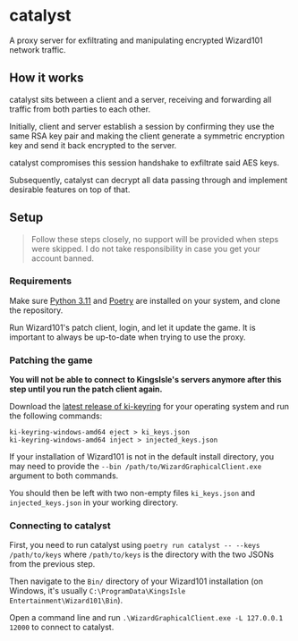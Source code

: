 # catalyst

A proxy server for exfiltrating and manipulating encrypted Wizard101
network traffic.

## How it works

catalyst sits between a client and a server, receiving and forwarding
all traffic from both parties to each other.

Initially, client and server establish a session by confirming they
use the same RSA key pair and making the client generate a symmetric
encryption key and send it back encrypted to the server.

catalyst compromises this session handshake to exfiltrate said AES keys.

Subsequently, catalyst can decrypt all data passing through and implement
desirable features on top of that.

## Setup

> Follow these steps closely, no support will be provided when steps were
> skipped. I do not take responsibility in case you get your account banned.

### Requirements

Make sure [Python 3.11](https://www.python.org) and [Poetry](https://python-poetry.org)
are installed on your system, and clone the repository.

Run Wizard101's patch client, login, and let it update the game. It is
important to always be up-to-date when trying to use the proxy.

### Patching the game

**You will not be able to connect to KingsIsle's servers anymore after this step until you run the patch client again.**

Download the [latest release of ki-keyring](https://github.com/cedws/ki-keyring/releases)
for your operating system and run the following commands:

```
ki-keyring-windows-amd64 eject > ki_keys.json
ki-keyring-windows-amd64 inject > injected_keys.json
```

If your installation of Wizard101 is not in the default install directory,
you may need to provide the `--bin /path/to/WizardGraphicalClient.exe`
argument to both commands.

You should then be left with two non-empty files `ki_keys.json` and
`injected_keys.json` in your working directory.

### Connecting to catalyst

First, you need to run catalyst using `poetry run catalyst -- --keys /path/to/keys`
where `/path/to/keys` is the directory with the two JSONs from the previous step.

Then navigate to the `Bin/` directory of your Wizard101 installation (on Windows,
it's usually `C:\ProgramData\KingsIsle Entertainment\Wizard101\Bin`).

Open a command line and run `.\WizardGraphicalClient.exe -L 127.0.0.1 12000` to
connect to catalyst.
